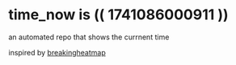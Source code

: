 # time_now is (( 1741086000911 ))

an automated repo that shows the currnent time

inspired by [breakingheatmap](https://github.com/breakingheatmap/breakingheatmap)